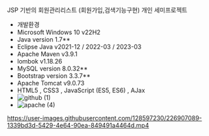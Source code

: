 JSP 기반의 회원관리리스트 (회원가입,검색기능구현) 개인 세미프로젝트 

- 개발환경 
- Microsoft Windows 10 v22H2
- Java version 1.7**
- Eclipse Java v2021-12 / 2022-03 / 2023-03
- Apache Maven v3.9.1
- lombok v1.18.26
- MySQL version 8.0.32**
- Bootstrap version 3.3.7**
- Apache Tomcat v9.0.73
- HTML5 , CSS3 , JavaScript (ES5, ES6) , AJax
- ![github (1)](https://user-images.githubusercontent.com/128597230/227871139-24e8feb4-965c-445a-9075-393cbe6f7a32.png)
- ![apache (4)](https://user-images.githubusercontent.com/128597230/227871171-c4fe119b-0e1e-47d5-b9f3-4808c1618fb9.png)





https://user-images.githubusercontent.com/128597230/226907089-1339bd3d-5429-4e64-90ea-849491a4464d.mp4

